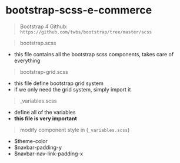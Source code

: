 # bootstrap-scss-e-commerce

> Bootstrap 4 Github: ```https://github.com/twbs/bootstrap/tree/master/scss```

> bootstrap.scss
* this file contains all the bootstrap scss components, takes care of everything

> bootstrap-grid.scss
* this file define bootstrap grid system
* if we only need the grid system, simply import it

> _variables.scss
* define all of the variables
* **this file is very important**

> modify component style in (```_variables.scss```)
* $theme-color
* $navbar-padding-y
* $navbar-nav-link-padding-x



